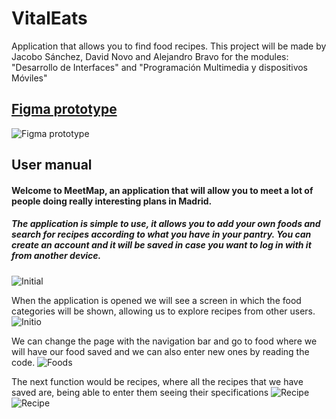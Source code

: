 # VitalEats
Application that allows you to find food recipes. This project will be made by Jacobo Sánchez, David Novo and Alejandro Bravo for the modules: "Desarrollo de Interfaces" and "Programación Multimedia y dispositivos Móviles"


## [Figma prototype](https://www.figma.com/file/wGVM2AKIX5Oo8FFfbxI8UX/VitalEats?node-id=149%3A4&t=WGamqrIxcl1UuumH-0)


![Figma prototype](recursos/img/prototipo_figma.png)



## User manual

#### Welcome to MeetMap, an application that will allow you to meet a lot of people doing really interesting plans in Madrid.

##### The application is simple to use, it allows you to add your own foods and search for recipes according to what you have in your pantry. You can create an account and it will be saved in case you want to log in with it from another device.
![Initial](recursos/img/initial.png)

When the application is opened we will see a screen in which the food categories will be shown, allowing us to explore recipes from other users.
![Initio](recursos/img/inicio.png)

We can change the page with the navigation bar and go to food where we will have our food saved and we can also enter new ones by reading the code.
![Foods](recursos/img/alimentos.png)

The next function would be recipes, where all the recipes that we have saved are, being able to enter them seeing their specifications
![Recipe](recursos/img/recetas.png)
![Recipe](recursos/img/receta_guardada.png)